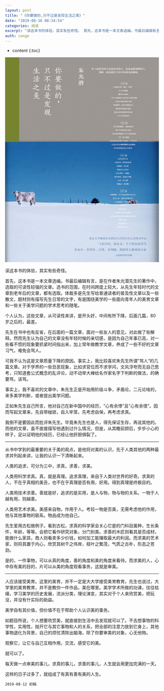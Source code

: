 ```yaml
---
layout: post
title: "《你要做的,只不过是发现生活之美》"
date: "2019-08-16 08:34:54"
categories: 阅读
excerpt: "读这本书的体验，其实有些奇怪。 首先，这本书是一本文章选编。书最后编辑有言，是在作者朱光潜先生的著作中，选取的可读性较强的文章。选书的范围，在时..."
auth: conge
---
```

* content
{:toc}

![](/assets/images/阅读/118382-dadf05441c41e0f5.png)

读这本书的体验，其实有些奇怪。

首先，这本书是一本文章选编。书最后编辑有言，是在作者朱光潜先生的著作中，选取的可读性较强的文章。选书的范围，在时间跨度上较大，从先生年轻时代的文章到老年后的文章，都有选取。体裁多是先生写给普通读者的普及性文章以及一些散文，题材则有描写先生日常的文字，有是围绕美学的一些面向青年人的美育文章和一些关于美学问题的学术思考的随笔。

个人认为，这些文章，从可读性来讲，是开头好，中间有所下降，后面几篇，80岁之后的，最差。

先生在书中也有反省，在后面的一篇文章，面对一些友人的意见，对此做了些解释。然而先生认为自己的文章没有年轻时候的亲切感，是因为自己年事已高，对一些看不惯的现象要抓紧时间指出来，加上常年做教学文章，养成了一些不好的文章习气，难免会骂人。

可我不认为这是文章质量下降的原因。事实上，我比较喜欢朱先生所谓”骂人“的几篇文章。对于学界的一些丑恶现象，比如求官位而不求学问，文风浮夸而无自己思考，只知道套公式概念的乱评论，动不动举大棒给名作家名字下判断的做法，的确要骂，该骂。

事实上，我不喜欢的文章中，朱先生正是开始用阶级斗争，矛盾论，二元论啥的，来多美学判断，或者提出美学问题。

正如朱先生自己所言，他对自己在新中国中的经历，“心有余悸”且“心有余恨”。因而写起文章来，先自带枷锁，自入牢笼，先考虑自保，再考虑求真。

我倒不是要因此而批评朱先生。毕竟朱先生也是人，得先保证生存，再说其他的。而他的文章，虽不直接描写他遇到过什么情况，但是，从其瞻前顾后，步步小心的样子，足以证明他的经历，已经让他肝胆俱裂了。

-----

从书中学到的最重要的关于美的观点，是他将对美的认识，先于人类其他的两种最求并列起来讲，让我的认识一下清晰起来。

人类的追求，可分为三中，求真，求善，求美。

人类用科学求真。真，就是真理。追求真理，来自于人类对世界的好奇。求真的人，不在乎真相的美丑，也不在乎真理是否有用，好用。得到真理是终极目的。

人类用技术求善。善就是好，追求的是实用，是人与物，物与物的关系。一物于人越有用，则越善。

人类用艺术求美。美感来自物，作用于人。考较一物是否美，无需考虑他的作用，他与其他事物的联系。物品成为他自己。

先生爱用古松做例子。看到古松，求真的科学家会关心它是的门科目属种，生长条件，年龄，等等。会把它看作研究对象，分门别类。求善的木匠则看其是否成材，能做什么家具，商人则看卖多少价钱，如何加工能赚取最大的利润。而求美的艺术家，则将其置于内心，欣赏其树干之伟岸，枝叶之繁茂，气质之古朴，形态之苍劲。

是的，一件事物，可以从真的角度，善的角度和美的角度来看待。而求美的人，心中存有美的目的，片可以从美的角度观看事务，这就是审美。

----

人应该接受美育。这里的美育，并不一定是大大学接受美育教育。先生也说过，大学里的美育教育，并不是教你一件作品，美在哪里。美学学术所做的功课，往往枯燥，学习美学的历史发展，流派分类，理论演变，其实对于个人来欣赏美，把玩没，并没有什实际的助益。

美学自有其价值，但价值不在于帮助个人认识美的事务。

如题目所说，个人想要欣赏美，就直接到生活中去发现就可以了。不去想事物的科学性，实用性，抛开它与其它事物和人的关系，把全部的注意力放到它身上，其他事物退化为背景，自己的烦忧清除出脑海，除了你要审美的对象，心无他物。

观察它，让它与自己互相作用，交流，感受它的美。

就可以了。

每天做一点审美的事儿，求真的事儿，求善的事儿，人生就会用更加完满的一天。

这样的日子过多了，就组成了有真有善有美的人生。


```
2019-08-12 初稿
```
